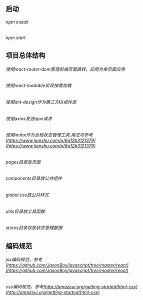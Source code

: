 ## 启动
###### npm install
###### npm start
## 项目总体结构
###### 使用react-router-dom管理前端页面跳转，应用为单页面应用
###### 使用react-loadable实现按需加载
###### 使用ant-design作为第三方UI组件库
###### 使用axios发送ajax请求
###### 使用mobx作为全局状态管理工具,用法可参考[https://www.jianshu.com/p/6a12b3121379](https://www.jianshu.com/p/6a12b3121379)
###### pages目录放页面
###### components目录放公共组件
###### global.css放公共样式
###### utils目录放工具函数
###### stores目录存放状态管理数据

## 编码规范

###### jsx编码规范，参考[https://github.com/JasonBoy/javascript/tree/master/react](https://github.com/JasonBoy/javascript/tree/master/react)

###### css编码规范，参考[http://amazeui.org/getting-started/html-css](http://amazeui.org/getting-started/html-css)